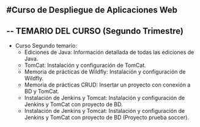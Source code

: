 #Curso de Despliegue de Aplicaciones Web
-------------------------------------------------------------------------------------------
--  TEMARIO DEL CURSO   (Segundo Trimestre)  
-------------------------------------------------------------------------------------------
- Curso Segundo temario: 
    - Ediciones de Java: Información detallada de todas las ediciones de Java.
    - TomCat: Instalación y configuración de TomCat.
    - Memoria de prácticas de Wildfly: Instalación y configuración de Wildfly.
    - Memoria de prácticas CRUD: Insertar un proyecto con conexión a BD y TomCat.
    - Instalación de Jenkins y Tomcat: Instalación y configuración de Jenkins y TomCat con proyecto de BD.
    - Instalación de Jenkins y Tomcat: Instalación y configuración de Jenkins y TomCat con proyecto de BD (Proyecto         prueba soccer).
